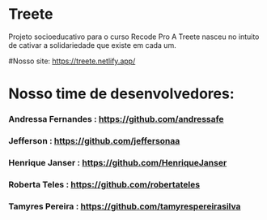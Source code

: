 # Treete
Projeto socioeducativo para o curso Recode Pro 
A Treete nasceu no intuito de cativar a solidariedade que existe em cada um. 

#Nosso site:
https://treete.netlify.app/

# Nosso time de desenvolvedores:
### Andressa Fernandes : https://github.com/andressafe
### Jefferson : https://github.com/jeffersonaa
### Henrique Janser : https://github.com/HenriqueJanser
### Roberta Teles : https://github.com/robertateles<br>
### Tamyres Pereira : https://github.com/tamyrespereirasilva
